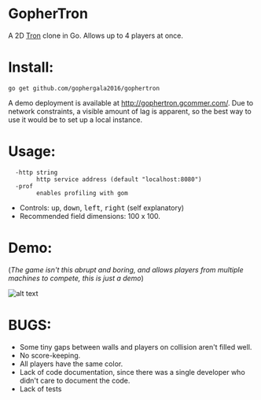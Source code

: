 GopherTron
==========

A 2D [Tron](https://en.wikipedia.org/wiki/Tron_(video_game)) clone in Go. Allows up to 4 players at once. 

# Install:
`go get github.com/gophergala2016/gophertron`

A demo deployment is available at http://gophertron.gcommer.com/. Due to network constraints, a visible amount of lag is apparent, so the best way to use it would be to set up a local instance.

# Usage:
```
  -http string
    	http service address (default "localhost:8080")
  -prof
    	enables profiling with gom
```

* Controls: <kbd>up</kbd>, <kbd>down</kbd>, <kbd>left</kbd>, <kbd>right</kbd> (self explanatory)
* Recommended field dimensions: 100 x 100.


# Demo:

(*The game isn't this abrupt and boring, and allows players from multiple machines to compete, this is just a demo*)

![alt text](http://gcommer.com/i/gophertron.gif "thanks gcommer for the video")

# BUGS:

* Some tiny gaps between walls and players on collision aren't filled well.
* No score-keeping.
* All players have the same color.
* Lack of code documentation, since there was a single developer who didn't care to document the code.
* Lack of tests
